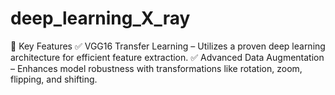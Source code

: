# deep_learning_X_ray
🚀 Key Features ✅ VGG16 Transfer Learning – Utilizes a proven deep learning architecture for efficient feature extraction. ✅ Advanced Data Augmentation – Enhances model robustness with transformations like rotation, zoom, flipping, and shifting. 
